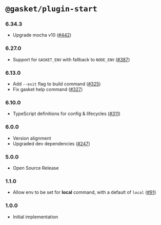 # `@gasket/plugin-start`

### 6.34.3

- Upgrade mocha v10 ([#442])

### 6.27.0

- Support for `GASKET_ENV` with fallback to `NODE_ENV` ([#387])

### 6.13.0

- Add `--exit` flag to build command ([#325])
- Fix gasket help command ([#327])

### 6.10.0

- TypeScript definitions for config & lifecycles ([#311])

### 6.0.0

- Version alignment
- Upgraded dev dependencies ([#247])

### 5.0.0

- Open Source Release

### 1.1.0

- Allow env to be set for **local** command, with a default of `local` ([#91])

### 1.0.0

- Initial implementation


[#91]: https://github.com/godaddy/gasket/pull/91
[#247]: https://github.com/godaddy/gasket/pull/247
[#311]: https://github.com/godaddy/gasket/pull/311
[#325]: https://github.com/godaddy/gasket/pull/325
[#327]: https://github.com/godaddy/gasket/pull/327
[#387]: https://github.com/godaddy/gasket/pull/387
[#442]: https://github.com/godaddy/gasket/pull/442

